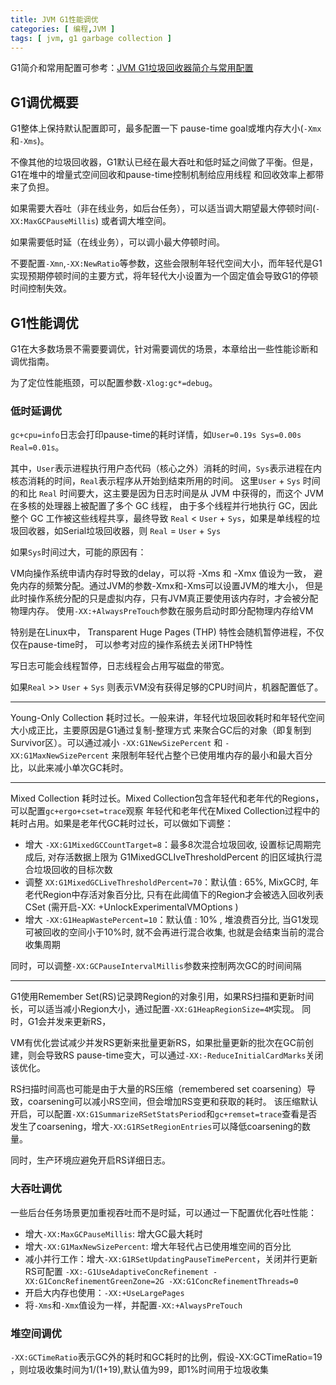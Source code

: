 ```yaml
---
title: JVM G1性能调优
categories: [ 编程,JVM ]
tags: [ jvm, g1 garbage collection ]
---
```


G1简介和常用配置可参考：[JVM G1垃圾回收器简介与常用配置](https://bty834.github.io/posts/JVMG1%E5%9E%83%E5%9C%BE%E5%9B%9E%E6%94%B6%E8%AF%A6%E8%A7%A3/)

## G1调优概要

G1整体上保持默认配置即可，最多配置一下 pause-time goal或堆内存大小(`-Xmx`和`-Xms`)。

不像其他的垃圾回收器，G1默认已经在最大吞吐和低时延之间做了平衡。但是，G1在堆中的增量式空间回收和pause-time控制机制给应用线程
和回收效率上都带来了负担。

如果需要大吞吐（非在线业务，如后台任务），可以适当调大期望最大停顿时间(`-XX:MaxGCPauseMillis`) 或者调大堆空间。

如果需要低时延（在线业务），可以调小最大停顿时间。

不要配置`-Xmn`,`-XX:NewRatio`等参数，这些会限制年轻代空间大小，而年轻代是G1实现预期停顿时间的主要方式，将年轻代大小设置为一个固定值会导致G1的停顿时间控制失效。

## G1性能调优

G1在大多数场景不需要要调优，针对需要调优的场景，本章给出一些性能诊断和调优指南。

为了定位性能瓶颈，可以配置参数`-Xlog:gc*=debug`。

### 低时延调优
`gc+cpu=info`日志会打印pause-time的耗时详情，如`User=0.19s Sys=0.00s Real=0.01s`。

其中，`User`表示进程执行用户态代码（核心之外）消耗的时间，`Sys`表示进程在内核态消耗的时间，`Real`表示程序从开始到结束所用的时间。
这里`User` + `Sys` 时间的和比 `Real` 时间要大，这主要是因为日志时间是从 JVM 中获得的，而这个 JVM 在多核的处理器上被配置了多个 GC 线程，
由于多个线程并行地执行 GC，因此整个 GC 工作被这些线程共享，最终导致 `Real` < `User` + `Sys`，如果是单线程的垃圾回收器，如Serial垃圾回收器，则 `Real` = `User` + `Sys`


如果`Sys`时间过大，可能的原因有：

VM向操作系统申请内存时导致的delay，可以将 -Xms 和 -Xmx 值设为一致，
避免内存的频繁分配。通过JVM的参数-Xmx和-Xms可以设置JVM的堆大小，
但是此时操作系统分配的只是虚拟内存，只有JVM真正要使用该内存时，才会被分配物理内存。
使用`-XX:+AlwaysPreTouch`参数在服务启动时即分配物理内存给VM

特别是在Linux中， Transparent Huge Pages (THP) 特性会随机暂停进程，不仅仅在pause-time时，
可以参考对应的操作系统去关闭THP特性

写日志可能会线程暂停，日志线程会占用写磁盘的带宽。

如果`Real` >> `User` + `Sys` 则表示VM没有获得足够的CPU时间片，机器配置低了。


--- 

Young-Only Collection 耗时过长。一般来讲，年轻代垃圾回收耗时和年轻代空间大小成正比，主要原因是G1通过复制-整理方式
来聚合GC后的对象（即复制到Survivor区）。可以通过减小 `-XX:G1NewSizePercent` 和 `-XX:G1MaxNewSizePercent` 
来限制年轻代占整个已使用堆内存的最小和最大百分比，以此来减小单次GC耗时。

--- 

Mixed Collection 耗时过长。Mixed Collection包含年轻代和老年代的Regions，可以配置`gc+ergo+cset=trace`观察
年轻代和老年代在Mixed Collection过程中的耗时占用。如果是老年代GC耗时过长，可以做如下调整：

- 增大 `-XX:G1MixedGCCountTarget=8`：最多8次混合垃圾回收, 设置标记周期完成后, 对存活数据上限为 G1MixedGCLIveThresholdPercent 的旧区域执行混合垃圾回收的目标次数
- 调整 `XX:G1MixedGCLiveThresholdPercent=70`：默认值 : 65%, MixGC时, 年老代Region中存活对象百分比, 只有在此阈值下的Region才会被选入回收列表CSet (需开启-XX: +UnlockExperimentalVMOptions )
- 增大 `-XX:G1HeapWastePercent=10`：默认值 : 10% , 堆浪费百分比, 当G1发现可被回收的空间小于10%时, 就不会再进行混合收集, 也就是会结束当前的混合收集周期

同时，可以调整`-XX:GCPauseIntervalMillis`参数来控制两次GC的时间间隔

---

G1使用Remember Set(RS)记录跨Region的对象引用，如果RS扫描和更新时间长，可以适当减小Region大小，通过配置`-XX:G1HeapRegionSize=4M`实现。
同时，G1会并发来更新RS，

VM有优化尝试减少并发RS更新来批量更新RS，如果批量更新的批次在GC前创建，则会导致RS pause-time变大，可以通过`-XX:-ReduceInitialCardMarks`关闭该优化。

RS扫描时间高也可能是由于大量的RS压缩（remembered set coarsening）导致，coarsening可以减小RS空间，但会增加RS变更和获取的耗时。 
该压缩默认开启，可以配置`-XX:G1SummarizeRSetStatsPeriod`和`gc+remset=trace`查看是否发生了coarsening，增大`-XX:G1RSetRegionEntries`可以降低coarsening的数量。

同时，生产环境应避免开启RS详细日志。

### 大吞吐调优

一些后台任务场景更加重视吞吐而不是时延，可以通过一下配置优化吞吐性能：

- 增大`-XX:MaxGCPauseMillis`: 增大GC最大耗时
- 增大`-XX:G1MaxNewSizePercent`: 增大年轻代占已使用堆空间的百分比
- 减小并行工作：增大`-XX:G1RSetUpdatingPauseTimePercent`，关闭并行更新RS可配置 `-XX:-G1UseAdaptiveConcRefinement -XX:G1ConcRefinementGreenZone=2G -XX:G1ConcRefinementThreads=0`
- 开启大内存也使用：`-XX:+UseLargePages`
- 将`-Xms`和`-Xmx`值设为一样，并配置`-XX:+AlwaysPreTouch`



### 堆空间调优

`-XX:GCTimeRatio`表示GC外的耗时和GC耗时的比例，假设-XX:GCTimeRatio=19 ，则垃圾收集时间为1/(1+19),默认值为99，即1%时间用于垃圾收集
